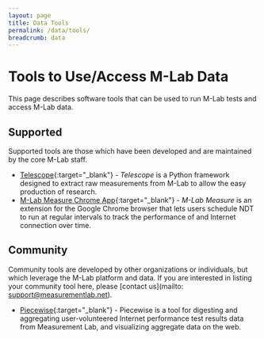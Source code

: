 ```yaml
---
layout: page
title: Data Tools
permalink: /data/tools/
breadcrumb: data
---
```


# Tools to Use/Access M-Lab Data

This page describes software tools that can be used to run M-Lab tests and access M-Lab data.

## Supported

Supported tools are those which have been developed and are maintained by the core M-Lab staff.

* [Telescope](https://github.com/m-lab/telescope){:target="_blank"} - _Telescope_ is a Python framework designed to extract raw measurements from M-Lab to allow the easy production of research.
* [M-Lab Measure Chrome App](https://chrome.google.com/webstore/detail/m-lab-measure/leijmacehibmiomcnpaolboihcdepokh?utm_source=chrome-app-launcher-info-dialog){:target="_blank"} - _M-Lab Measure_ is an extension for the Google Chrome browser that lets users schedule NDT to run at regular intervals to track the performance of and Internet connection over time.

## Community

Community tools are developed by other organizations or individuals, but which leverage the M-Lab platform and data. If you are interested in listing your community tool here, please [contact us](mailto: support@measurementlab.net).

* [Piecewise](https://github.com/opentechinstitute/piecewise){:target="_blank"} - Piecewise is a tool for digesting and aggregating user-volunteered Internet performance test results data from Measurement Lab, and visualizing aggregate data on the web.
